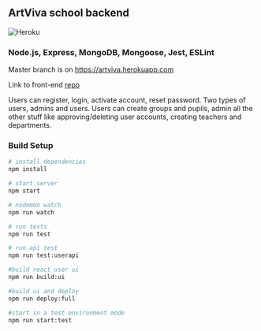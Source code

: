 ## ArtViva school backend
![Heroku](https://heroku-badge.herokuapp.com/?app=heroku-badge)
### Node.js, Express, MongoDB, Mongoose, Jest, ESLint

Master branch is on https://artviva.herokuapp.com

Link to front-end [repo](https://github.com/GavrilenkoGeorgi/artviva-frontend)

Users can register, login, activate account, reset password.
Two types of users, admins and users. Users can create groups and pupils, admin all the
other stuff like approving/deleting user accounts, creating teachers and departments.

### Build Setup

``` bash
# install dependencies
npm install

# start server
npm start

# nodemon watch
npm run watch

# run tests
npm run test

# run api test
npm run test:userapi

#build react user ui
npm run build:ui

#build ui and deploy
npm run deploy:full

#start in a test environment mode
npm run start:test
```
